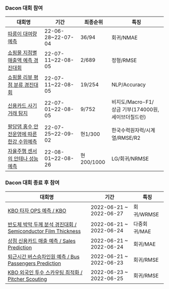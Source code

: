 ### Dacon 대회 참여

|대회명|기간|최종순위|특징|
|------|---|---|---|
|[따릉이 대여량 예측](https://github.com/gtseo0606/Learned/tree/main/Dacon/%EB%8B%A8%EA%B5%AD%EB%8C%80%20%EB%94%B0%EB%A6%89%EC%9D%B4%20%EB%8C%80%EC%97%AC%EB%9F%89%20%EC%98%88%EC%B8%A1)|22-06-28~22-07-04|36/94|회귀/NMAE|
|[쇼핑몰 지점별 매출액 예측 경진대회](https://github.com/gtseo0606/Learned/tree/main/Dacon/%EC%87%BC%ED%95%91%EB%AA%B0%20%EC%A7%80%EC%A0%90%EB%B3%84%20%EB%A7%A4%EC%B6%9C%EC%95%A1%20%EC%98%88%EC%B8%A1%20%EA%B2%BD%EC%A7%84%EB%8C%80%ED%9A%8C)|22-07-11~22-08-05|2/689|정형/RMSE|
|[쇼핑몰 리뷰 평점 분류 경진대회](https://github.com/gtseo0606/Learned/tree/main/Dacon/%EC%87%BC%ED%95%91%EB%AA%B0%20%EB%A6%AC%EB%B7%B0%20%ED%8F%89%EC%A0%90%20%EB%B6%84%EB%A5%98%20%EA%B2%BD%EC%A7%84%EB%8C%80%ED%9A%8C)|22-07-11~22-08-05|19/254|NLP/Accuracy|
|[신용카드 사기 거래 탐지](https://github.com/gtseo0606/Learned/tree/main/Dacon/%EC%8B%A0%EC%9A%A9%EC%B9%B4%EB%93%9C%20%EC%82%AC%EA%B8%B0%20%EA%B1%B0%EB%9E%98%20%ED%83%90%EC%A7%80)|22-07-01~22-08-05|9/752|비지도/Macro-F1/ <br/> 상금 기부(174000원, 세이브더칠드런)|
|[팔당댐 홍수 안전운영에 따른 한강 수위예측](https://github.com/gtseo0606/Learned/tree/main/Dacon/%ED%8C%94%EB%8B%B9%EB%8C%90%20%ED%99%8D%EC%88%98%20%EC%95%88%EC%A0%84%EC%9A%B4%EC%98%81%EC%97%90%20%EB%94%B0%EB%A5%B8%20%ED%95%9C%EA%B0%95%20%EC%88%98%EC%9C%84%EC%98%88%EC%B8%A1%20AI%20%EA%B2%BD%EC%A7%84%EB%8C%80%ED%9A%8C)|22-07-25~22-09-02|현1/300|한국수력원자력/시계열/RMSE/R2|
|[자율주행 센서의 안테나 성능 예측](https://github.com/gtseo0606/Learned/tree/main/Dacon/%EC%9E%90%EC%9C%A8%EC%A3%BC%ED%96%89%20%EC%84%BC%EC%84%9C%EC%9D%98%20%EC%95%88%ED%85%8C%EB%82%98%20%EC%84%B1%EB%8A%A5%20%EC%98%88%EC%B8%A1)|22-08-01~22-08-26|현200/1000|LG/회귀/NRMSE|


### Dacon 대회 종료 후 참여

|대회명|기간|특징|
|------|---|---|
|[KBO 타자 OPS 예측 / KBO](https://github.com/gtseo0606/Learned/tree/main/Dacon/KBO%20%EC%99%B8%EA%B5%AD%EC%9D%B8%20%ED%88%AC%EC%88%98%20%EC%8A%A4%EC%B9%B4%EC%9A%B0%ED%8C%85%20%EC%B5%9C%EC%A0%81%ED%99%94)|2022-06-21 ~ 2022-06-27|회귀/WRMSE|
|[반도체 박막 두께 분석 경진대회 / Semiconductor Film Thickness](https://github.com/gtseo0606/Learned/tree/main/Dacon/%EB%B0%98%EB%8F%84%EC%B2%B4%20%EB%B0%95%EB%A7%89%20%EB%91%90%EA%BB%98%20%EB%B6%84%EC%84%9D%20%EA%B2%BD%EC%A7%84%EB%8C%80%ED%9A%8C)|2022-06-21 ~ 2022-06-24|다중회귀/MAE|
|[상점 신용카드 매출 예측 / Sales Prediction](https://github.com/gtseo0606/Learned/tree/main/Dacon/%EC%83%81%EC%A0%90%20%EC%8B%A0%EC%9A%A9%EC%B9%B4%EB%93%9C%20%EB%A7%A4%EC%B6%9C%20%EC%98%88%EC%B8%A1)|2022-06-21 ~ 2022-06-24|회귀/MAE|
|[퇴근시간 버스승차인원 예측 / Bus Passengers Prediction](https://github.com/gtseo0606/Learned/tree/main/Dacon/%ED%87%B4%EA%B7%BC%EC%8B%9C%EA%B0%84%20%EB%B2%84%EC%8A%A4%EC%8A%B9%EC%B0%A8%EC%9D%B8%EC%9B%90%20%EC%98%88%EC%B8%A1)|2022-06-21 ~ 2022-06-23|회귀/RMSE|
|[KBO 외국인 투수 스카우팅 최적화 / Pitcher Scouting](https://github.com/gtseo0606/Learned/tree/main/Dacon/KBO%20%EC%99%B8%EA%B5%AD%EC%9D%B8%20%ED%88%AC%EC%88%98%20%EC%8A%A4%EC%B9%B4%EC%9A%B0%ED%8C%85%20%EC%B5%9C%EC%A0%81%ED%99%94)|2022-06-23 ~ 2022-06-25|회귀/RMSE|
